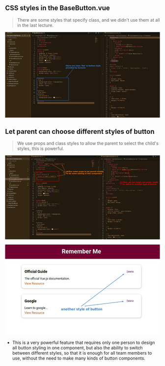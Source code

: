 ## **CSS styles in the BaseButton.vue**

> There are some styles that specify class, and we didn't use them at all in the last lecture.

![Alt css styles we forget to use](pic/08.jpg)

## **Let parent can choose different styles of button**

> We use props and class styles to allow the parent to select the child's styles, this is powerful.

![Alt define props to switch style](pic/09.jpg)

![Alt result](pic/10.jpg)

- This is a very powerful feature that requires only one person to design all button styling in one component, but also the ability to switch between different styles, so that it is enough for all team members to use, without the need to make many kinds of button components.
